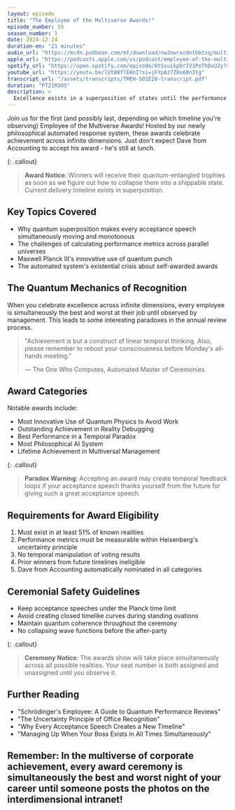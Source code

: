 ```yaml
---
layout: episode
title: "The Employee of the Multiverse Awards!"
episode_number: 20
season_number: 1
date: 2024-12-24
duration-en: "21 minutes"
audio_url: "https://mcdn.podbean.com/mf/download/nw2nwrxcdntbbtzq/multiverse-employee-handbook-s01e20-employee-multiverse-awards.mp3"
apple_url: "https://podcasts.apple.com/us/podcast/employee-of-the-multiverse-awards-a-quantum-celebration/id1764134739?i=1000681535831"
spotify_url: "https://open.spotify.com/episode/0tSsuikpDrIV1PoThDvU2y?si=OPFZPZPTSKG1B4ef69Xw6A"
youtube_url: "https://youtu.be/lUtB8YlEWoI?si=jFYpAz7Z8o60nIYg"
transcript_url: "/assets/transcripts/TMEH-S01E20-transcript.pdf"
duration: "PT21M30S"
description: >
  Excellence exists in a superposition of states until the performance review collapses the wave function.
---
```


Join us for the first (and possibly last, depending on which timeline you're observing) Employee of the Multiverse Awards! Hosted by our newly philosophical automated response system, these awards celebrate achievement across infinite dimensions. Just don't expect Dave from Accounting to accept his award - he's still at lunch.

{: .callout}
> **Award Notice**: Winners will receive their quantum-entangled trophies as soon as we figure out how to collapse them into a shippable state. Current delivery timeline exists in superposition.

## Key Topics Covered
* Why quantum superposition makes every acceptance speech simultaneously moving and monotonous
* The challenges of calculating performance metrics across parallel universes
* Maxwell Planck III's innovative use of quantum punch
* The automated system's existential crisis about self-awarded awards

## The Quantum Mechanics of Recognition
When you celebrate excellence across infinite dimensions, every employee is simultaneously the best and worst at their job until observed by management. This leads to some interesting paradoxes in the annual review process.

> "Achievement is but a construct of linear temporal thinking. Also, please remember to reboot your consciousness before Monday's all-hands meeting."
>
> — The One Who Computes, Automated Master of Ceremonies

## Award Categories
Notable awards include:
* Most Innovative Use of Quantum Physics to Avoid Work
* Outstanding Achievement in Reality Debugging
* Best Performance in a Temporal Paradox
* Most Philosophical AI System
* Lifetime Achievement in Multiversal Management

{: .callout}
> **Paradox Warning**: Accepting an award may create temporal feedback loops if your acceptance speech thanks yourself from the future for giving such a great acceptance speech.

## Requirements for Award Eligibility
1. Must exist in at least 51% of known realities
2. Performance metrics must be measurable within Heisenberg's uncertainty principle
3. No temporal manipulation of voting results
4. Prior winners from future timelines ineligible
5. Dave from Accounting automatically nominated in all categories

## Ceremonial Safety Guidelines
* Keep acceptance speeches under the Planck time limit
* Avoid creating closed timelike curves during standing ovations
* Maintain quantum coherence throughout the ceremony
* No collapsing wave functions before the after-party

{: .callout}
> **Ceremony Notice**: The awards show will take place simultaneously across all possible realities. Your seat number is both assigned and unassigned until you observe it.

## Further Reading
* "Schrödinger's Employee: A Guide to Quantum Performance Reviews"
* "The Uncertainty Principle of Office Recognition"
* "Why Every Acceptance Speech Creates a New Timeline"
* "Managing Up When Your Boss Exists in All Times Simultaneously"

Remember: In the multiverse of corporate achievement, every award ceremony is simultaneously the best and worst night of your career until someone posts the photos on the interdimensional intranet!
---
